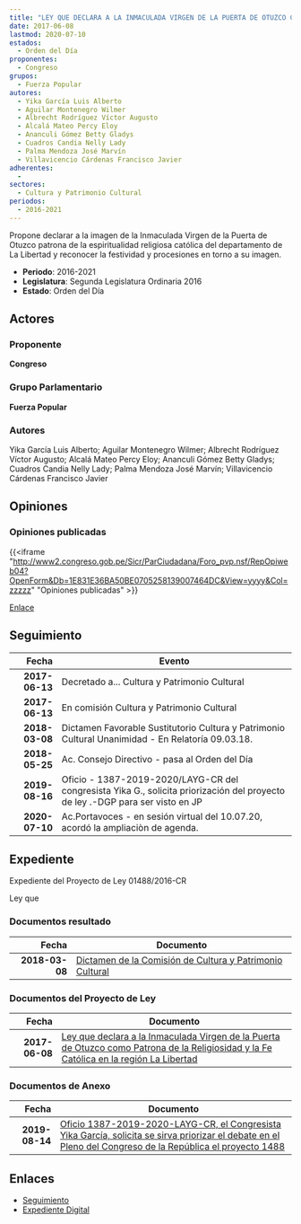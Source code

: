 ```yaml
---
title: "LEY QUE DECLARA A LA INMACULADA VIRGEN DE LA PUERTA DE OTUZCO COMO PATRONA DE LA RELIGIOSIDAD Y LA FE CATÓLICA EN LA REGIÓN LA LIBERTAD"
date: 2017-06-08
lastmod: 2020-07-10
estados: 
  - Orden del Día
proponentes: 
  - Congreso
grupos: 
  - Fuerza Popular
autores: 
  - Yika García Luis Alberto
  - Aguilar Montenegro Wilmer
  - Albrecht Rodríguez Víctor Augusto
  - Alcalá Mateo Percy Eloy
  - Ananculi Gómez Betty Gladys
  - Cuadros Candia Nelly Lady
  - Palma Mendoza José Marvín
  - Villavicencio Cárdenas Francisco Javier
adherentes: 
  - 
sectores: 
  - Cultura y Patrimonio Cultural
periodos: 
  - 2016-2021
---
```


Propone declarar a la imagen de la Inmaculada Virgen de la Puerta de Otuzco patrona de la espiritualidad religiosa católica del departamento de La Libertad y reconocer la festividad y procesiones en torno a su imagen.

- **Periodo**: 2016-2021
- **Legislatura**: Segunda Legislatura Ordinaria 2016
- **Estado**: Orden del Día

## Actores

### Proponente

**Congreso**

### Grupo Parlamentario

**Fuerza Popular**

### Autores

Yika García Luis Alberto; Aguilar Montenegro Wilmer; Albrecht Rodríguez Víctor Augusto; Alcalá Mateo Percy Eloy; Ananculi Gómez Betty Gladys; Cuadros Candia Nelly Lady; Palma Mendoza José Marvín; Villavicencio Cárdenas Francisco Javier


## Opiniones

### Opiniones publicadas

{{<iframe "http://www2.congreso.gob.pe/Sicr/ParCiudadana/Foro_pvp.nsf/RepOpiweb04?OpenForm&Db=1E831E36BA50BE0705258139007464DC&View=yyyy&Col=zzzzz" "Opiniones publicadas" >}}

[Enlace](http://www2.congreso.gob.pe/Sicr/ParCiudadana/Foro_pvp.nsf/RepOpiweb04?OpenForm&Db=1E831E36BA50BE0705258139007464DC&View=yyyy&Col=zzzzz)

## Seguimiento

| Fecha | Evento |
|------:|--------|
| **2017-06-13** | Decretado a... Cultura y Patrimonio Cultural|
| **2017-06-13** | En comisión Cultura y Patrimonio Cultural|
| **2018-03-08** | Dictamen Favorable Sustitutorio Cultura y Patrimonio Cultural Unanimidad - En Relatoría 09.03.18.|
| **2018-05-25** | Ac. Consejo Directivo - pasa al Orden del Día|
| **2019-08-16** | Oficio - 1387-2019-2020/LAYG-CR del congresista Yika G., solicita priorización del proyecto de ley .-DGP para ser visto en JP|
| **2020-07-10** | Ac.Portavoces - en sesión virtual del 10.07.20, acordó la ampliaciòn de agenda.|


## Expediente

Expediente del Proyecto de Ley 01488/2016-CR

Ley que


### Documentos resultado

| Fecha | Documento |
|------:|--------|
| **2018-03-08** | [Dictamen de la Comisión de Cultura y Patrimonio Cultural](http://www.leyes.congreso.gob.pe/Documentos/2016_2021/Dictamenes/Proyectos_de_Ley/01488DC05MAY20180308.pdf) |

### Documentos del Proyecto de Ley

| Fecha | Documento |
|------:|--------|
| **2017-06-08** | [Ley que declara a la Inmaculada Virgen de la Puerta de Otuzco como Patrona de la Religiosidad y la Fe Católica en la región La Libertad](http://www.leyes.congreso.gob.pe/Documentos/2016_2021/Proyectos_de_Ley_y_de_Resoluciones_Legislativas/PL0148820170608.pdf) |

### Documentos de Anexo

| Fecha | Documento |
|------:|--------|
| **2019-08-14** | [Oficio 1387-2019-2020-LAYG-CR, el Congresista Yika García, solicita se sirva priorizar el debate en el Pleno del Congreso de la República el proyecto 1488](http://www.leyes.congreso.gob.pe/Documentos/2016_2021/Oficios/Congresistas/OFICIO-1387-2019-2020-LAYG-CR.pdf) |

## Enlaces 

- [Seguimiento](http://www2.congreso.gob.pe/Sicr/TraDocEstProc/CLProLey2016.nsf/f7fff46988ca05b1052578e100829cc7/72a4dc189a11ec0b05258139006f4296?OpenDocument)
- [Expediente Digital](http://www2.congreso.gob.pehttp://www2.congreso.gob.pe/Sicr/TraDocEstProc/CLProLey2016.nsf/f7fff46988ca05b1052578e100829cc7/72a4dc189a11ec0b05258139006f4296?OpenDocument&Click=05257FB7005EB655.eb71d0cf91d8294e05256cdf006b5706/$Body/0.1C6C)

